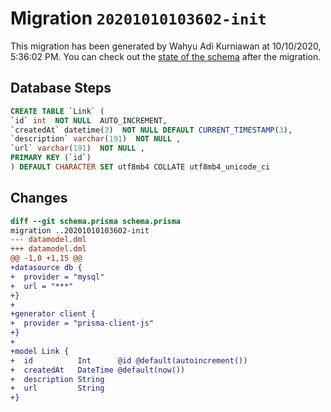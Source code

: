 # Migration `20201010103602-init`

This migration has been generated by Wahyu Adi Kurniawan at 10/10/2020, 5:36:02 PM.
You can check out the [state of the schema](./schema.prisma) after the migration.

## Database Steps

```sql
CREATE TABLE `Link` (
`id` int  NOT NULL  AUTO_INCREMENT,
`createdAt` datetime(3)  NOT NULL DEFAULT CURRENT_TIMESTAMP(3),
`description` varchar(191)  NOT NULL ,
`url` varchar(191)  NOT NULL ,
PRIMARY KEY (`id`)
) DEFAULT CHARACTER SET utf8mb4 COLLATE utf8mb4_unicode_ci
```

## Changes

```diff
diff --git schema.prisma schema.prisma
migration ..20201010103602-init
--- datamodel.dml
+++ datamodel.dml
@@ -1,0 +1,15 @@
+datasource db {
+  provider = "mysql"
+  url = "***"
+}
+
+generator client {
+  provider = "prisma-client-js"
+}
+
+model Link {
+  id          Int      @id @default(autoincrement())
+  createdAt   DateTime @default(now())
+  description String
+  url         String
+}
```


